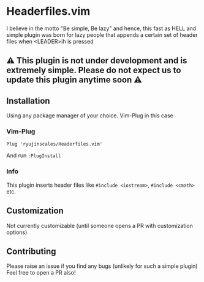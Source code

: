# Headerfiles.vim
I believe in the motto "Be simple, Be lazy" and hence, this fast as HELL and simple plugin was born for lazy people that appends a certain set of header files when &lt;LEADER>ih is pressed

## ⚠ This plugin is not under development and is extremely simple. Please do not expect us to update this plugin anytime soon ⚠

## Installation
Using any package manager of your choice. Vim-Plug in this case
### Vim-Plug
```vim
Plug 'ryujinscales/Headerfiles.vim'
```
And run `:PlugInstall`

### Info
This plugin inserts header files like `#include <iostream>`, `#include <cmath>` etc.

## Customization
Not currently customizable (until someone opens a PR with customization options)

## Contributing
Please raise an issue if you find any bugs (unlikely for such a simple plugin)
Feel free to open a PR also!
